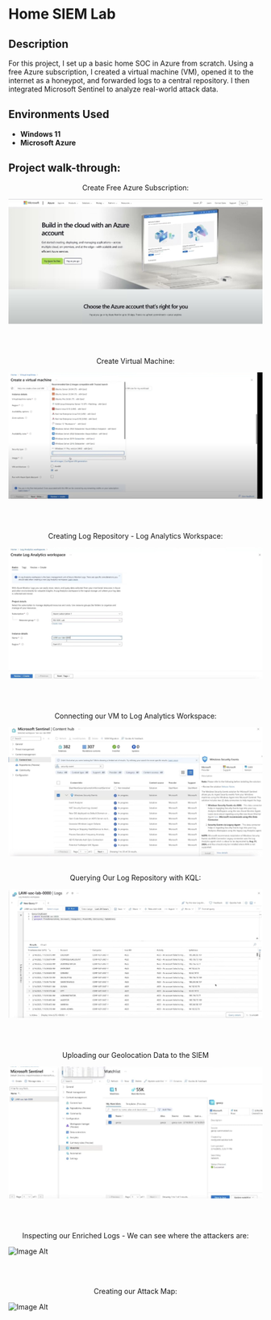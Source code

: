 <h1>Home SIEM Lab</h1>


<h2>Description</h2>
For this project, I set up a basic home SOC in Azure from scratch. Using a free Azure subscription, I created a virtual machine (VM), opened it to the internet as a honeypot, and forwarded logs to a central repository. I then integrated Microsoft Sentinel to analyze real-world attack data.
<br />


<h2>Environments Used </h2>

- <b>Windows 11</b> 
- <b>Microsoft Azure</b> 

<h2>Project walk-through:</h2>

<p align="center">
Create Free Azure Subscription: <br/>

![image_alt](https://github.com/ShelShel3/SIEMLab/blob/227061c9ff00794799d30c55d55caf620a5e613f/Screenshot%202025-03-23%20194222.jpg)

<br />
<br />
<p align="center">
Create Virtual Machine:  <br/>

 ![Image Alt](https://github.com/ShelShel3/SIEMLab/blob/5f2c69ec4b5d4c38155bbf8f563ee58fe84e44c6/Screenshot%202025-03-23%20194524.jpg)

<br />
<br />
<p align="center">
Creating Log Repository - Log Analytics Workspace: <br/>

 ![Image Alt](https://github.com/ShelShel3/SIEMLab/blob/94da3b1b7a409f7877715baeae4b873671c1e063/Screenshot%202025-03-24%20172554.jpg)

<br />
<br />
<p align="center">
Connecting our VM to Log Analytics Workspace:  <br/>

 ![Image Alt](https://github.com/ShelShel3/SIEMLab/blob/7d74c040e88ea9820934923bb2c801865e8c725d/Screenshot%202025-03-24%20172629.jpg)
<br />
<br />
<p align="center">
 Querying Our Log Repository with KQL:  <br/>

 ![Image Alt](https://github.com/ShelShel3/SIEMLab/blob/1575a747df5154087cff55ce9b05cf973f3801dc/Screenshot%202025-03-24%20172747.jpg)

<br />
<br />
<p align="center">
 Uploading our Geolocation Data to the SIEM  <br/>

 ![Image Alt](https://github.com/ShelShel3/SIEMLab/blob/a054e7969f695f25c247e76e2616fdc7e1e0c5d4/Screenshot%202025-03-24%20172855.jpg)

<br />
<br />
<p align="center">
 Inspecting our Enriched Logs - We can see where the attackers are:  <br/>

 ![Image Alt](image_url)

<br />
<br />
<p align="center">
Creating our Attack Map:  <br/>
 
  ![Image Alt](image_url)

<br />
<br />
<p align="center">
</p>

<!--
 ```diff
- text in red
+ text in green
! text in orange
# text in gray
@@ text in purple (and bold)@@
```
--!>
